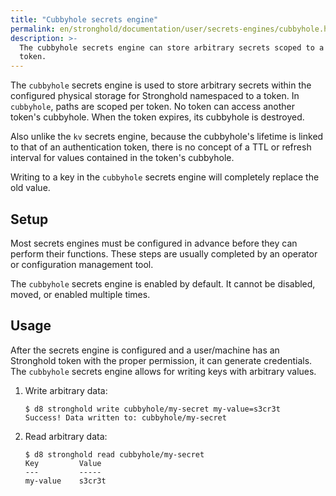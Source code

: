 ```yaml
---
title: "Cubbyhole secrets engine"
permalink: en/stronghold/documentation/user/secrets-engines/cubbyhole.html
description: >-
  The cubbyhole secrets engine can store arbitrary secrets scoped to a single
  token.
---
```


The `cubbyhole` secrets engine is used to store arbitrary secrets within the
configured physical storage for Stronghold namespaced to a token. In `cubbyhole`,
paths are scoped per token. No token can access another token's cubbyhole. When
the token expires, its cubbyhole is destroyed.

Also unlike the `kv` secrets engine, because the cubbyhole's lifetime is
linked to that of an authentication token, there is no concept of a TTL or
refresh interval for values contained in the token's cubbyhole.

Writing to a key in the `cubbyhole` secrets engine will completely replace the
old value.

## Setup

Most secrets engines must be configured in advance before they can perform their
functions. These steps are usually completed by an operator or configuration
management tool.

The `cubbyhole` secrets engine is enabled by default. It cannot be disabled,
moved, or enabled multiple times.

## Usage

After the secrets engine is configured and a user/machine has an Stronghold token with
the proper permission, it can generate credentials. The `cubbyhole` secrets
engine allows for writing keys with arbitrary values.

1. Write arbitrary data:

   ```text
   $ d8 stronghold write cubbyhole/my-secret my-value=s3cr3t
   Success! Data written to: cubbyhole/my-secret
   ```

2. Read arbitrary data:

   ```text
   $ d8 stronghold read cubbyhole/my-secret
   Key         Value
   ---         -----
   my-value    s3cr3t
   ```
